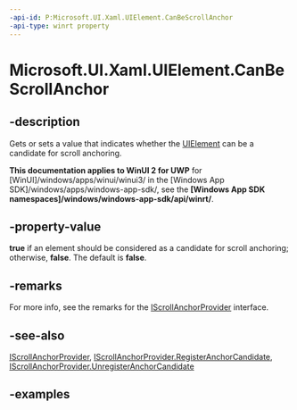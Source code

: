 ```yaml
---
-api-id: P:Microsoft.UI.Xaml.UIElement.CanBeScrollAnchor
-api-type: winrt property
---
```


<!-- Property syntax.
public bool CanBeScrollAnchor { get;  set; }
-->

# Microsoft.UI.Xaml.UIElement.CanBeScrollAnchor

## -description

Gets or sets a value that indicates whether the [UIElement](uielement.md) can be a candidate for scroll anchoring.

**This documentation applies to WinUI 2 for UWP** for [WinUI]/windows/apps/winui/winui3/ in the [Windows App SDK]/windows/apps/windows-app-sdk/, see the **[Windows App SDK namespaces]/windows/windows-app-sdk/api/winrt/**.

## -property-value

**true** if an element should be considered as a candidate for scroll anchoring; otherwise, **false**. The default is **false**.

## -remarks

For more info, see the remarks for the [IScrollAnchorProvider](../microsoft.ui.xaml.controls/iscrollanchorprovider.md) interface.

## -see-also

[IScrollAnchorProvider](../microsoft.ui.xaml.controls/iscrollanchorprovider.md), [IScrollAnchorProvider.RegisterAnchorCandidate](/uwp/api/windows.ui.xaml.controls.iscrollanchorprovider.registeranchorcandidate(windows.ui.xaml.uielement)), [IScrollAnchorProvider.UnregisterAnchorCandidate](/uwp/api/windows.ui.xaml.controls.iscrollanchorprovider.unregisteranchorcandidate(windows.ui.xaml.uielement))

## -examples
